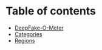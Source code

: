 # Table of contents

* [DeepFake-O-Meter](README.md)
* [Categories](categories.md)
* [Regions](regions.md)
